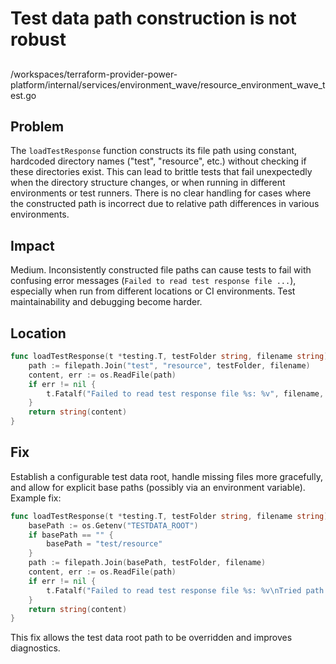 # Test data path construction is not robust

##

/workspaces/terraform-provider-power-platform/internal/services/environment_wave/resource_environment_wave_test.go

## Problem

The `loadTestResponse` function constructs its file path using constant, hardcoded directory names ("test", "resource", etc.) without checking if these directories exist. This can lead to brittle tests that fail unexpectedly when the directory structure changes, or when running in different environments or test runners. There is no clear handling for cases where the constructed path is incorrect due to relative path differences in various environments.

## Impact

Medium. Inconsistently constructed file paths can cause tests to fail with confusing error messages (`Failed to read test response file ...`), especially when run from different locations or CI environments. Test maintainability and debugging become harder.

## Location

```go
func loadTestResponse(t *testing.T, testFolder string, filename string) string {
	path := filepath.Join("test", "resource", testFolder, filename)
	content, err := os.ReadFile(path)
	if err != nil {
		t.Fatalf("Failed to read test response file %s: %v", filename, err)
	}
	return string(content)
}
```

## Fix

Establish a configurable test data root, handle missing files more gracefully, and allow for explicit base paths (possibly via an environment variable). Example fix:

```go
func loadTestResponse(t *testing.T, testFolder string, filename string) string {
	basePath := os.Getenv("TESTDATA_ROOT")
	if basePath == "" {
		basePath = "test/resource"
	}
	path := filepath.Join(basePath, testFolder, filename)
	content, err := os.ReadFile(path)
	if err != nil {
		t.Fatalf("Failed to read test response file %s: %v\nTried path: %s", filename, err, path)
	}
	return string(content)
}
```

This fix allows the test data root path to be overridden and improves diagnostics.
